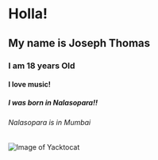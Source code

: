 # Holla!
## My name is Joseph Thomas
### I am 18 years Old
#### I love music!
##### I was born in Nalasopara!!
###### Nalasopara is in Mumbai

![Image of Yacktocat](https://octodex.github.com/images/yaktocat.png)

